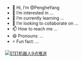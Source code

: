 - 👋 Hi, I’m @PengheYang
- 👀 I’m interested in ...
- 🌱 I’m currently learning ...
- 💞️ I’m looking to collaborate on ...
- 📫 How to reach me ...
- 😄 Pronouns: ...
- ⚡ Fun fact: ...

<!---
PengheYang/PengheYang is a ✨ special ✨ repository because its `README.md` (this file) appears on your GitHub profile.
You can click the Preview link to take a look at your changes.
--->
[![钉钉机器人9点推送](https://github.com/PengheYang/Actions/actions/workflows/%E9%92%89%E9%92%89%E6%9C%BA%E5%99%A8%E4%BA%BA9%E7%82%B9%E6%8E%A8%E9%80%81.yaml/badge.svg)](https://github.com/PengheYang/Actions/actions/workflows/%E9%92%89%E9%92%89%E6%9C%BA%E5%99%A8%E4%BA%BA9%E7%82%B9%E6%8E%A8%E9%80%81.yaml)

